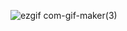 ![ezgif com-gif-maker(3)](https://user-images.githubusercontent.com/50156227/117073897-e2349900-ad32-11eb-910d-56daac2694c7.gif)
